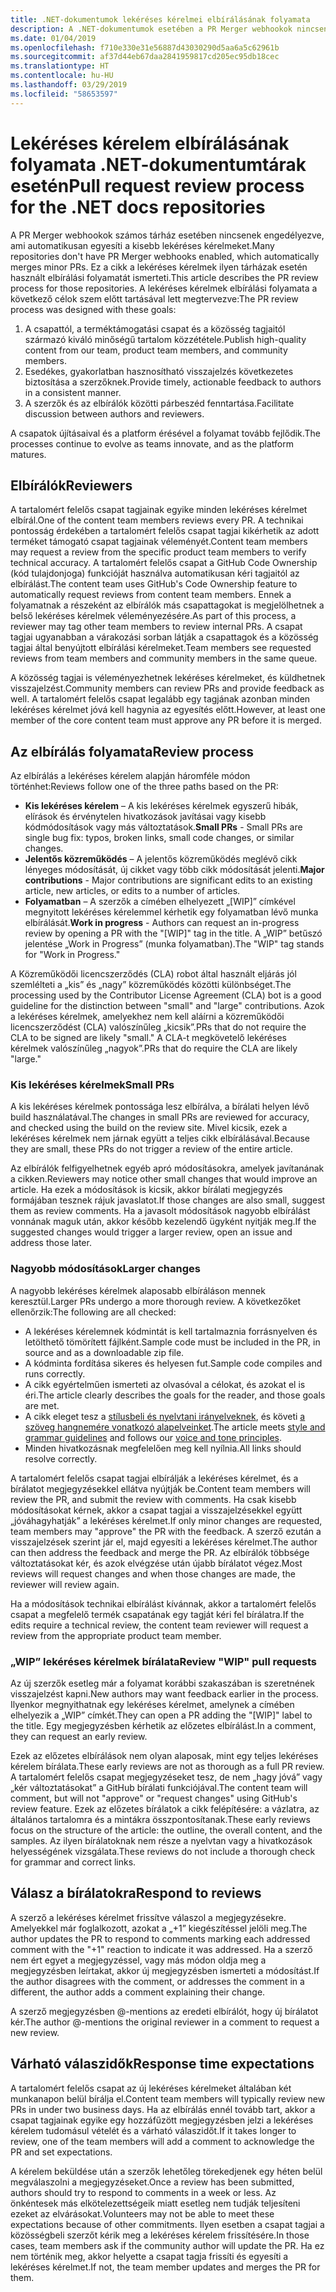 ```yaml
---
title: .NET-dokumentumok lekéréses kérelmei elbírálásának folyamata
description: A .NET-dokumentumok esetében a PR Merger webhookok nincsenek engedélyezve. Ez a cikk a lekéréses kérelmek ilyen tárházak esetén használt folyamatát ismerteti
ms.date: 01/04/2019
ms.openlocfilehash: f710e330e31e56887d43030290d5aa6a5c62961b
ms.sourcegitcommit: af37d44eb67daa2841959817cd205ec95db18cec
ms.translationtype: HT
ms.contentlocale: hu-HU
ms.lasthandoff: 03/29/2019
ms.locfileid: "58653597"
---
```

# <a name="pull-request-review-process-for-the-net-docs-repositories"></a><span data-ttu-id="33910-104">Lekéréses kérelem elbírálásának folyamata .NET-dokumentumtárak esetén</span><span class="sxs-lookup"><span data-stu-id="33910-104">Pull request review process for the .NET docs repositories</span></span>

<span data-ttu-id="33910-105">A PR Merger webhookok számos tárház esetében nincsenek engedélyezve, ami automatikusan egyesíti a kisebb lekéréses kérelmeket.</span><span class="sxs-lookup"><span data-stu-id="33910-105">Many repositories don't have PR Merger webhooks enabled, which automatically merges minor PRs.</span></span> <span data-ttu-id="33910-106">Ez a cikk a lekéréses kérelmek ilyen tárházak esetén használt elbírálási folyamatát ismerteti.</span><span class="sxs-lookup"><span data-stu-id="33910-106">This article describes the PR review process for those repositories.</span></span> <span data-ttu-id="33910-107">A lekéréses kérelmek elbírálási folyamata a következő célok szem előtt tartásával lett megtervezve:</span><span class="sxs-lookup"><span data-stu-id="33910-107">The PR review process was designed with these goals:</span></span>

1. <span data-ttu-id="33910-108">A csapattól, a terméktámogatási csapat és a közösség tagjaitól származó kiváló minőségű tartalom közzététele.</span><span class="sxs-lookup"><span data-stu-id="33910-108">Publish high-quality content from our team, product team members, and community members.</span></span>
1. <span data-ttu-id="33910-109">Esedékes, gyakorlatban hasznosítható visszajelzés következetes biztosítása a szerzőknek.</span><span class="sxs-lookup"><span data-stu-id="33910-109">Provide timely, actionable feedback to authors in a consistent manner.</span></span>
1. <span data-ttu-id="33910-110">A szerzők és az elbírálók közötti párbeszéd fenntartása.</span><span class="sxs-lookup"><span data-stu-id="33910-110">Facilitate discussion between authors and reviewers.</span></span>

<span data-ttu-id="33910-111">A csapatok újításaival és a platform érésével a folyamat tovább fejlődik.</span><span class="sxs-lookup"><span data-stu-id="33910-111">The processes continue to evolve as teams innovate, and as the platform matures.</span></span>

## <a name="reviewers"></a><span data-ttu-id="33910-112">Elbírálók</span><span class="sxs-lookup"><span data-stu-id="33910-112">Reviewers</span></span>

<span data-ttu-id="33910-113">A tartalomért felelős csapat tagjainak egyike minden lekéréses kérelmet elbírál.</span><span class="sxs-lookup"><span data-stu-id="33910-113">One of the content team members reviews every PR.</span></span> <span data-ttu-id="33910-114">A technikai pontosság érdekében a tartalomért felelős csapat tagjai kikérhetik az adott terméket támogató csapat tagjainak véleményét.</span><span class="sxs-lookup"><span data-stu-id="33910-114">Content team members may request a review from the specific product team members to verify technical accuracy.</span></span> <span data-ttu-id="33910-115">A tartalomért felelős csapat a GitHub Code Ownership (kód tulajdonjoga) funkcióját használva automatikusan kéri tagjaitól az elbírálást.</span><span class="sxs-lookup"><span data-stu-id="33910-115">The content team uses GitHub's Code Ownership feature to automatically request reviews from content team members.</span></span> <span data-ttu-id="33910-116">Ennek a folyamatnak a részeként az elbírálók más csapattagokat is megjelölhetnek a belső lekéréses kérelmek véleményezésére.</span><span class="sxs-lookup"><span data-stu-id="33910-116">As part of this process, a reviewer may tag other team members to review internal PRs.</span></span> <span data-ttu-id="33910-117">A csapat tagjai ugyanabban a várakozási sorban látják a csapattagok és a közösség tagjai által benyújtott elbírálási kérelmeket.</span><span class="sxs-lookup"><span data-stu-id="33910-117">Team members see requested reviews from team members and community members in the same queue.</span></span>

<span data-ttu-id="33910-118">A közösség tagjai is véleményezhetnek lekéréses kérelmeket, és küldhetnek visszajelzést.</span><span class="sxs-lookup"><span data-stu-id="33910-118">Community members can review PRs and provide feedback as well.</span></span> <span data-ttu-id="33910-119">A tartalomért felelős csapat legalább egy tagjának azonban minden lekéréses kérelmet jóvá kell hagynia az egyesítés előtt.</span><span class="sxs-lookup"><span data-stu-id="33910-119">However, at least one member of the core content team must approve any PR before it is merged.</span></span>

## <a name="review-process"></a><span data-ttu-id="33910-120">Az elbírálás folyamata</span><span class="sxs-lookup"><span data-stu-id="33910-120">Review process</span></span>

<span data-ttu-id="33910-121">Az elbírálás a lekéréses kérelem alapján háromféle módon történhet:</span><span class="sxs-lookup"><span data-stu-id="33910-121">Reviews follow one of the three paths based on the PR:</span></span>

- <span data-ttu-id="33910-122">**Kis lekéréses kérelem** – A kis lekéréses kérelmek egyszerű hibák, elírások és érvénytelen hivatkozások javításai vagy kisebb kódmódosítások vagy más változtatások.</span><span class="sxs-lookup"><span data-stu-id="33910-122">**Small PRs** - Small PRs are single bug fix: typos, broken links, small code changes, or similar changes.</span></span>
- <span data-ttu-id="33910-123">**Jelentős közreműködés** – A jelentős közreműködés meglévő cikk lényeges módosítását, új cikket vagy több cikk módosítását jelenti.</span><span class="sxs-lookup"><span data-stu-id="33910-123">**Major contributions** - Major contributions are significant edits to an existing article, new articles, or edits to a number of articles.</span></span>
- <span data-ttu-id="33910-124">**Folyamatban** – A szerzők a címében elhelyezett „[WIP]” címkével megnyitott lekéréses kérelemmel kérhetik egy folyamatban lévő munka elbírálását.</span><span class="sxs-lookup"><span data-stu-id="33910-124">**Work in progress** - Authors can request an in-progress review by opening a PR with the "[WIP]" tag in the title.</span></span> <span data-ttu-id="33910-125">A „WIP” betűszó jelentése „Work in Progress” (munka folyamatban).</span><span class="sxs-lookup"><span data-stu-id="33910-125">The "WIP" tag stands for "Work in Progress."</span></span> 

<span data-ttu-id="33910-126">A Közreműködői licencszerződés (CLA) robot által használt eljárás jól szemlélteti a „kis” és „nagy” közreműködés közötti különbséget.</span><span class="sxs-lookup"><span data-stu-id="33910-126">The processing used by the Contributor License Agreement (CLA) bot is a good guideline for the distinction between "small" and "large" contributions.</span></span> <span data-ttu-id="33910-127">Azok a lekéréses kérelmek, amelyekhez nem kell aláírni a közreműködői licencszerződést (CLA) valószínűleg „kicsik”.</span><span class="sxs-lookup"><span data-stu-id="33910-127">PRs that do not require the CLA to be signed are likely "small."</span></span> <span data-ttu-id="33910-128">A CLA-t megkövetelő lekéréses kérelmek valószínűleg „nagyok”.</span><span class="sxs-lookup"><span data-stu-id="33910-128">PRs that do require the CLA are likely "large."</span></span>

### <a name="small-prs"></a><span data-ttu-id="33910-129">Kis lekéréses kérelmek</span><span class="sxs-lookup"><span data-stu-id="33910-129">Small PRs</span></span>

<span data-ttu-id="33910-130">A kis lekéréses kérelmek pontossága lesz elbírálva, a bírálati helyen lévő build használatával.</span><span class="sxs-lookup"><span data-stu-id="33910-130">The changes in small PRs are reviewed for accuracy, and checked using the build on the review site.</span></span> <span data-ttu-id="33910-131">Mivel kicsik, ezek a lekéréses kérelmek nem járnak együtt a teljes cikk elbírálásával.</span><span class="sxs-lookup"><span data-stu-id="33910-131">Because they are small, these PRs do not trigger a review of the entire article.</span></span> 

<span data-ttu-id="33910-132">Az elbírálók felfigyelhetnek egyéb apró módosításokra, amelyek javítanának a cikken.</span><span class="sxs-lookup"><span data-stu-id="33910-132">Reviewers may notice other small changes that would improve an article.</span></span> <span data-ttu-id="33910-133">Ha ezek a módosítások is kicsik, akkor bírálati megjegyzés formájában tesznek rájuk javaslatot.</span><span class="sxs-lookup"><span data-stu-id="33910-133">If those changes are also small, suggest them as review comments.</span></span> <span data-ttu-id="33910-134">Ha a javasolt módosítások nagyobb elbírálást vonnának maguk után, akkor később kezelendő ügyként nyitják meg.</span><span class="sxs-lookup"><span data-stu-id="33910-134">If the suggested changes would trigger a larger review, open an issue and address those later.</span></span> 

### <a name="larger-changes"></a><span data-ttu-id="33910-135">Nagyobb módosítások</span><span class="sxs-lookup"><span data-stu-id="33910-135">Larger changes</span></span>

<span data-ttu-id="33910-136">A nagyobb lekéréses kérelmek alaposabb elbíráláson mennek keresztül.</span><span class="sxs-lookup"><span data-stu-id="33910-136">Larger PRs undergo a more thorough review.</span></span> <span data-ttu-id="33910-137">A következőket ellenőrzik:</span><span class="sxs-lookup"><span data-stu-id="33910-137">The following are all checked:</span></span>

- <span data-ttu-id="33910-138">A lekéréses kérelemnek kódmintát is kell tartalmaznia forrásnyelven és letölthető tömörített fájlként.</span><span class="sxs-lookup"><span data-stu-id="33910-138">Sample code must be included in the PR, in source and as a downloadable zip file.</span></span>
- <span data-ttu-id="33910-139">A kódminta fordítása sikeres és helyesen fut.</span><span class="sxs-lookup"><span data-stu-id="33910-139">Sample code compiles and runs correctly.</span></span>
- <span data-ttu-id="33910-140">A cikk egyértelműen ismerteti az olvasóval a célokat, és azokat el is éri.</span><span class="sxs-lookup"><span data-stu-id="33910-140">The article clearly describes the goals for the reader, and those goals are met.</span></span>
- <span data-ttu-id="33910-141">A cikk eleget tesz a [stílusbeli és nyelvtani irányelveknek](dotnet-style-guide.md), és követi [a szöveg hangnemére vonatkozó alapelveinket](dotnet-voice-tone.md).</span><span class="sxs-lookup"><span data-stu-id="33910-141">The article meets [style and grammar guidelines](dotnet-style-guide.md) and follows our [voice and tone principles](dotnet-voice-tone.md).</span></span>
- <span data-ttu-id="33910-142">Minden hivatkozásnak megfelelően meg kell nyílnia.</span><span class="sxs-lookup"><span data-stu-id="33910-142">All links should resolve correctly.</span></span>

<span data-ttu-id="33910-143">A tartalomért felelős csapat tagjai elbírálják a lekéréses kérelmet, és a bírálatot megjegyzésekkel ellátva nyújtják be.</span><span class="sxs-lookup"><span data-stu-id="33910-143">Content team members will review the PR, and submit the review with comments.</span></span> <span data-ttu-id="33910-144">Ha csak kisebb módosításokat kérnek, akkor a csapat tagjai a visszajelzésekkel együtt „jóváhagyhatják” a lekéréses kérelmet.</span><span class="sxs-lookup"><span data-stu-id="33910-144">If only minor changes are requested, team members may "approve" the PR with the feedback.</span></span> <span data-ttu-id="33910-145">A szerző ezután a visszajelzések szerint jár el, majd egyesíti a lekéréses kérelmet.</span><span class="sxs-lookup"><span data-stu-id="33910-145">The author can then address the feedback and merge the PR.</span></span> <span data-ttu-id="33910-146">Az elbírálók többsége változtatásokat kér, és azok elvégzése után újabb bírálatot végez.</span><span class="sxs-lookup"><span data-stu-id="33910-146">Most reviews will request changes and when those changes are made, the reviewer will review again.</span></span>

<span data-ttu-id="33910-147">Ha a módosítások technikai elbírálást kívánnak, akkor a tartalomért felelős csapat a megfelelő termék csapatának egy tagját kéri fel bírálatra.</span><span class="sxs-lookup"><span data-stu-id="33910-147">If the edits require a technical review, the content team reviewer will request a review from the appropriate product team member.</span></span>

### <a name="review-wip-pull-requests"></a><span data-ttu-id="33910-148">„WIP” lekéréses kérelmek bírálata</span><span class="sxs-lookup"><span data-stu-id="33910-148">Review "WIP" pull requests</span></span>

<span data-ttu-id="33910-149">Az új szerzők esetleg már a folyamat korábbi szakaszában is szeretnének visszajelzést kapni.</span><span class="sxs-lookup"><span data-stu-id="33910-149">New authors may want feedback earlier in the process.</span></span> <span data-ttu-id="33910-150">Ilyenkor megnyithatnak egy lekéréses kérelmet, amelynek a címében elhelyezik a „WIP” címkét.</span><span class="sxs-lookup"><span data-stu-id="33910-150">They can open a PR adding the "[WIP]" label to the title.</span></span> <span data-ttu-id="33910-151">Egy megjegyzésben kérhetik az előzetes elbírálást.</span><span class="sxs-lookup"><span data-stu-id="33910-151">In a comment, they can request an early review.</span></span>

<span data-ttu-id="33910-152">Ezek az előzetes elbírálások nem olyan alaposak, mint egy teljes lekéréses kérelem bírálata.</span><span class="sxs-lookup"><span data-stu-id="33910-152">These early reviews are not as thorough as a full PR review.</span></span> <span data-ttu-id="33910-153">A tartalomért felelős csapat megjegyzéseket tesz, de nem „hagy jóvá” vagy „kér változtatásokat” a GitHub bírálati funkciójával.</span><span class="sxs-lookup"><span data-stu-id="33910-153">The content team will comment, but will not "approve" or "request changes" using GitHub's review feature.</span></span> <span data-ttu-id="33910-154">Ezek az előzetes bírálatok a cikk felépítésére: a vázlatra, az általános tartalomra és a mintákra összpontosítanak.</span><span class="sxs-lookup"><span data-stu-id="33910-154">These early reviews focus on the structure of the article: the outline, the overall content, and the samples.</span></span> <span data-ttu-id="33910-155">Az ilyen bírálatoknak nem része a nyelvtan vagy a hivatkozások helyességének vizsgálata.</span><span class="sxs-lookup"><span data-stu-id="33910-155">These reviews do not include a thorough check for grammar and correct links.</span></span>

## <a name="respond-to-reviews"></a><span data-ttu-id="33910-156">Válasz a bírálatokra</span><span class="sxs-lookup"><span data-stu-id="33910-156">Respond to reviews</span></span>

<span data-ttu-id="33910-157">A szerző a lekéréses kérelmet frissítve válaszol a megjegyzésekre. Amelyekkel már foglalkozott, azokat a „+1” kiegészítéssel jelöli meg.</span><span class="sxs-lookup"><span data-stu-id="33910-157">The author updates the PR to respond to comments marking each addressed comment with the "+1" reaction to indicate it was addressed.</span></span> <span data-ttu-id="33910-158">Ha a szerző nem ért egyet a megjegyzéssel, vagy más módon oldja meg a megjegyzésben leírtakat, akkor új megjegyzésben ismerteti a módosítást.</span><span class="sxs-lookup"><span data-stu-id="33910-158">If the author disagrees with the comment, or addresses the comment in a different, the author adds a comment explaining their change.</span></span>

<span data-ttu-id="33910-159">A szerző megjegyzésben @-mentions az eredeti elbírálót, hogy új bírálatot kér.</span><span class="sxs-lookup"><span data-stu-id="33910-159">The author @-mentions the original reviewer in a comment to request a new review.</span></span> 

## <a name="response-time-expectations"></a><span data-ttu-id="33910-160">Várható válaszidők</span><span class="sxs-lookup"><span data-stu-id="33910-160">Response time expectations</span></span>

<span data-ttu-id="33910-161">A tartalomért felelős csapat az új lekéréses kérelmeket általában két munkanapon belül bírálja el.</span><span class="sxs-lookup"><span data-stu-id="33910-161">Content team members will typically review new PRs in under two business days.</span></span> <span data-ttu-id="33910-162">Ha az elbírálás ennél tovább tart, akkor a csapat tagjainak egyike egy hozzáfűzött megjegyzésben jelzi a lekéréses kérelem tudomásul vételét és a várható válaszidőt.</span><span class="sxs-lookup"><span data-stu-id="33910-162">If it takes longer to review, one of the team members will add a comment to acknowledge the PR and set expectations.</span></span>

<span data-ttu-id="33910-163">A kérelem beküldése után a szerzők lehetőleg törekedjenek egy héten belül megválaszolni a megjegyzéseket.</span><span class="sxs-lookup"><span data-stu-id="33910-163">Once a review has been submitted, authors should try to respond to comments in a week or less.</span></span> <span data-ttu-id="33910-164">Az önkéntesek más elkötelezettségeik miatt esetleg nem tudják teljesíteni ezeket az elvárásokat.</span><span class="sxs-lookup"><span data-stu-id="33910-164">Volunteers may not be able to meet these expectations because of other commitments.</span></span> <span data-ttu-id="33910-165">Ilyen esetben a csapat tagjai a közösségbeli szerzőt kérik meg a lekéréses kérelem frissítésére.</span><span class="sxs-lookup"><span data-stu-id="33910-165">In those cases, team members ask if the community author will update the PR.</span></span> <span data-ttu-id="33910-166">Ha ez nem történik meg, akkor helyette a csapat tagja frissíti és egyesíti a lekéréses kérelmet.</span><span class="sxs-lookup"><span data-stu-id="33910-166">If not, the team member updates and merges the PR for them.</span></span>
